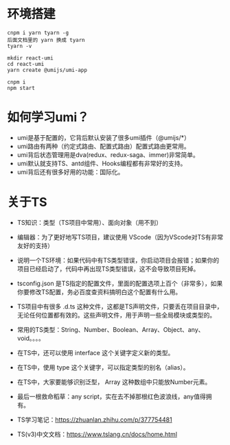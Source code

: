 # 环境搭建

```
cnpm i yarn tyarn -g
后面文档里的 yarn 换成 tyarn
tyarn -v

mkdir react-umi
cd react-umi
yarn create @umijs/umi-app

cnpm i
npm start
```

# 如何学习umi？

- umi是基于配置的，它背后默认安装了很多umi插件（@umijs/*）
- umi路由有两种（约定式路由、配置式路由）配置式路由更常用。
- umi背后状态管理用是dva(redux、redux-saga、immer)非常简单。
- umi默认就支持TS、antd组件、Hooks编程都有非常好的支持。
- umi背后还有很多好用的功能：国际化。

# 关于TS

- TS知识：类型（TS项目中常用）、面向对象（用不到）
- 编辑器：为了更好地写TS项目，建议使用 VScode（因为VScode对TS有非常友好的支持）
- 说明一个TS环境：如果代码中有TS类型错误，你启动项目会报错；如果你的项目已经启动了，代码中再出现TS类型错误，这不会导致项目死掉。
- tsconfig.json 是TS指定的配置文件，里面的配置选项上百个（非常多），如果你要修改TS配置，务必百度查资料搞明白这个配置有什么用。
- TS项目中有很多 .d.ts 这种文件，这都是TS声明文件，只要丢在项目目录中，无论任何位置都有效的。这些声明文件，用于声明一些全局模块或类型的。
- 常用的TS类型：String、Number、Boolean、Array、Object、any、void。。。。
- 在TS中，还可以使用 interface 这个关键字定义新的类型。
- 在TS中，使用 type 这个关键字，可以指定类型的别名（alias）。
- 在TS中，大家要能够识别泛型， Array<Number> 这种数组中只能放Number元素。
- 最后一根救命稻草：any script，实在去不掉那根红色波浪线，any值得拥有。

- TS学习笔记：https://zhuanlan.zhihu.com/p/377754481
- TS(v3)中文文档：https://www.tslang.cn/docs/home.html
